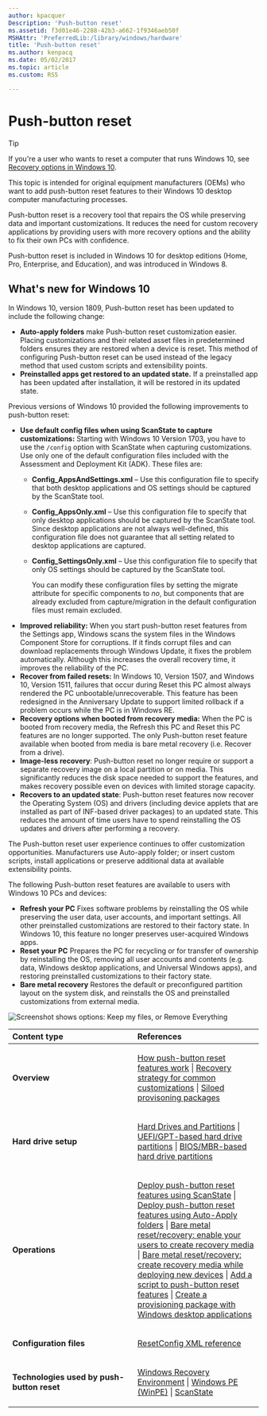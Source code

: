 ```yaml
---
author: kpacquer
Description: 'Push-button reset'
ms.assetid: f3d01e46-2288-42b3-a662-1f9346aeb50f
MSHAttr: 'PreferredLib:/library/windows/hardware'
title: 'Push-button reset'
ms.author: kenpacq
ms.date: 05/02/2017
ms.topic: article
ms.custom: RS5

---
```


# Push-button reset

> [!Tip]
> If you're a user who wants to reset a computer that runs Windows 10, see [Recovery options in Windows 10](http://windows.microsoft.com/en-us/windows-10/windows-10-recovery-options).

This topic is intended for original equipment manufacturers (OEMs) who want to add push-button reset features to their Windows 10 desktop computer manufacturing processes. 

Push-button reset is a recovery tool that repairs the OS while preserving data and important customizations. It reduces the need for custom recovery applications by providing users with more recovery options and the ability to fix their own PCs with confidence.

Push-button reset is included in Windows 10 for desktop editions (Home, Pro, Enterprise, and Education), and was introduced in Windows 8.

## What's new for Windows 10

In Windows 10, version 1809, Push-button reset has been updated to include the following change:

- **Auto-apply folders** make Push-button reset customization easier. Placing customizations and their related asset files in predetermined folders ensures they are restored when a device is reset. This method of configuring Push-button reset can be used instead of the legacy method that used custom scripts and extensibility points.
- **Preinstalled apps get restored to an updated state.** If a preinstalled app has been updated after installation, it will be restored in its updated state.

Previous versions of Windows 10 provided the following improvements to push-button reset:
- **Use default config files when using ScanState to capture customizations:**  Starting with Windows 10 Version 1703, you have to use the `/config` option with ScanState when capturing customizations. Use only one of the default configuration files included with the Assessment and Deployment Kit (ADK). These files are:
  - **Config_AppsAndSettings.xml** – Use this configuration file to specify that both desktop applications and OS settings should be captured by the ScanState tool. 
  - **Config_AppsOnly.xml** – Use this configuration file to specify that only desktop applications should be captured by the ScanState tool. Since desktop applications are not always well-defined, this configuration file does not guarantee that all setting related to desktop applications are captured.
  - **Config_SettingsOnly.xml** – Use this configuration file to specify that only OS settings should be captured by the ScanState tool.

    You can modify these configuration files by setting the migrate attribute for specific components to *no*, but components that are already excluded from capture/migration in the default configuration files must remain excluded.
- **Improved reliability:** When you start push-button reset features from the Settings app, Windows scans the system files in the Windows Component Store for corruptions. If it finds corrupt files and can download replacements through Windows Update, it fixes the problem automatically. Although this increases the overall recovery time, it improves the reliability of the PC.
- **Recover from failed resets:** In Windows 10, Version 1507, and Windows 10, Version 1511, failures that occur during Reset this PC almost always rendered the PC unbootable/unrecoverable. This feature has been redesigned in the Anniversary Update to support limited rollback if a problem occurs while the PC is in Windows RE.
- **Recovery options when booted from recovery media:** When the PC is booted from recovery media, the Refresh this PC and Reset this PC features are no longer supported. The only Push-button reset feature available when booted from media is bare metal recovery (i.e. Recover from a drive).
- **Image-less recovery**: Push-button reset no longer require or support a separate recovery image on a local partition or on media. This significantly reduces the disk space needed to support the features, and makes recovery possible even on devices with limited storage capacity.
- **Recovers to an updated state**: Push-button reset features now recover the Operating System (OS) and drivers (including device applets that are installed as part of INF-based driver packages) to an updated state. This reduces the amount of time users have to spend reinstalling the OS updates and drivers after performing a recovery.

The Push-button reset user experience continues to offer customization opportunities. Manufacturers use Auto-apply folder; or insert custom scripts, install applications or preserve additional data at available extensibility points.

The following Push-button reset features are available to users with Windows 10 PCs and devices:

-   **Refresh your PC** Fixes software problems by reinstalling the OS while preserving the user data, user accounts, and important settings. All other preinstalled customizations are restored to their factory state. In Windows 10, this feature no longer preserves user-acquired Windows apps.
-   **Reset your PC** Prepares the PC for recycling or for transfer of ownership by reinstalling the OS, removing all user accounts and contents (e.g. data, Windows desktop applications, and Universal Windows apps), and restoring preinstalled customizations to their factory state.
-   **Bare metal recovery** Restores the default or preconfigured partition layout on the system disk, and reinstalls the OS and preinstalled customizations from external media.

![Screenshot shows options: Keep my files, or Remove Everything](images/dep-winre-pbr.png)

<table>
<colgroup>
<col width="50%" />
<col width="50%" />
</colgroup>
<thead>
<tr class="header">
<th align="left">Content type</th>
<th align="left">References</th>
</tr>
</thead>
<tbody>
<tr class="odd">
<td align="left"><p><strong>Overview</strong></p></td>
<td align="left"><p><a href="how-push-button-reset-features-work.md" data-raw-source="[How push-button reset features work](how-push-button-reset-features-work.md)">How push-button reset features work</a> | <a href="recovery-strategy-for-common-customizations.md" data-raw-source="[Recovery strategy for common customizations](recovery-strategy-for-common-customizations.md)">Recovery strategy for common customizations</a> | <a href="siloed-provisioning-packages.md" data-raw-source="[Siloed provisoning packages](siloed-provisioning-packages.md)">Siloed provisoning packages</a> </p></td>
</tr>
<tr class="even">
<td align="left"><p><strong>Hard drive setup</strong></p></td>
<td align="left"><p><a href="hard-drives-and-partitions.md" data-raw-source="[Hard Drives and Partitions](hard-drives-and-partitions.md)">Hard Drives and Partitions</a> | <a href="configure-uefigpt-based-hard-drive-partitions.md" data-raw-source="[UEFI/GPT-based hard drive partitions](configure-uefigpt-based-hard-drive-partitions.md)">UEFI/GPT-based hard drive partitions</a> | <a href="configure-biosmbr-based-hard-drive-partitions.md" data-raw-source="[BIOS/MBR-based hard drive partitions](configure-biosmbr-based-hard-drive-partitions.md)">BIOS/MBR-based hard drive partitions</a></p></td>
</tr>
<tr class="odd">
<td align="left"><p><strong>Operations</strong></p></td>
<td align="left"><p><a href="deploy-push-button-reset-features.md" data-raw-source="[Deploy push-button reset features using ScanState](deploy-push-button-reset-features.md)">Deploy push-button reset features using ScanState</a> | <a href="deploy-pbr-features-using-auto-apply.md">Deploy push-button reset features using Auto-Apply folders</a> | <a href="bare-metal-resetrecovery-enable-your-users-to-create-media-and-to-recover-hard-drive-space.md" data-raw-source="[Bare metal reset/recovery: enable your users to create recovery media](bare-metal-resetrecovery-enable-your-users-to-create-media-and-to-recover-hard-drive-space.md)">Bare metal reset/recovery: enable your users to create recovery media</a> | <a href="create-media-to-run-push-button-reset-features-s14.md" data-raw-source="[Bare metal reset/recovery: create recovery media while deploying new devices](create-media-to-run-push-button-reset-features-s14.md)">Bare metal reset/recovery: create recovery media while deploying new devices</a> | <a href="add-a-script-to-push-button-reset-features.md" data-raw-source="[Add a script to push-button reset features](add-a-script-to-push-button-reset-features.md)">Add a script to push-button reset features</a> | <a href="combine-provisioning-packages-into-a-new-image.md" data-raw-source="[Create a provisioning package with Windows desktop applications](combine-provisioning-packages-into-a-new-image.md)">Create a provisioning package with Windows desktop applications</a> </p></td>
</tr>
<tr class="even">
<td align="left"><p><strong>Configuration files</strong></p></td>
<td align="left"><p><a href="resetconfig-xml-reference-s14.md" data-raw-source="[ResetConfig XML reference](resetconfig-xml-reference-s14.md)">ResetConfig XML reference</a></p></td>
</tr>
<tr class="odd">
<td align="left"><p><strong>Technologies used by push-button reset</strong></p></td>
<td align="left"><p><a href="windows-recovery-environment--windows-re--technical-reference.md" data-raw-source="[Windows Recovery Environment](windows-recovery-environment--windows-re--technical-reference.md)">Windows Recovery Environment</a> | <a href="winpe-intro.md" data-raw-source="[Windows PE (WinPE)](winpe-intro.md)">Windows PE (WinPE)</a> | <a href="deploy-push-button-reset-features.md" data-raw-source="[ScanState](deploy-push-button-reset-features.md)">ScanState</a></p></td>
</tr>
</tbody>
</table>

 

 

 





